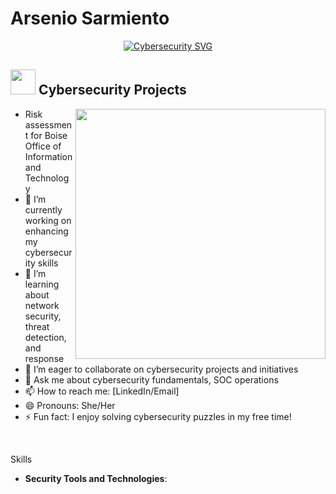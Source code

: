 # Arsenio Sarmiento
<p align="center">
<a href="https://git.io/typing-svg"><img src="your-custom-cybersecurity-svg-url" alt="Cybersecurity SVG" /></a>
</p>

<p align="left"> 

## <picture><img src = "your-cybersecurity-related-icon-url" width =40px></picture> **Cybersecurity Projects**

<picture> <img align="right" src="your-professional-cybersecurity-image-url" width = 400px></picture>
<p align="left">

- Risk assessment for Boise Office of Information and Technology
- 🔭 I’m currently working on enhancing my cybersecurity skills
- 🌱 I’m learning about network security, threat detection, and response
- 👯 I’m eager to collaborate on cybersecurity projects and initiatives
- 💬 Ask me about cybersecurity fundamentals, SOC operations
- 📫 How to reach me: [LinkedIn/Email]
- 😄 Pronouns: She/Her
- ⚡ Fun fact: I enjoy solving cybersecurity puzzles in my free time!

<br>

Skills</b>



- **Security Tools and Technologies**:
    


